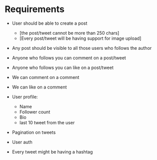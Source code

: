 # Requirements

- User should be able to create a post
    - [the post/tweet cannot be more than 250 chars]
    - [Every post/tweet will be having support for image upload]

- Any post should be visible to all those users who follows the author
- Anyone who follows you can comment on a post/tweet
- Anyone who follows you can like on a post/tweet
- We can comment on a comment
- We can like on a comment

- User profile:
    - Name
    - Follower count
    - Bio
    - last 10 tweet from the user

- Pagination on tweets
- User auth

- Every tweet might be having a hashtag